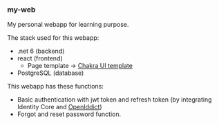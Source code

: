### my-web

My personal webapp for learning purpose.

The stack used for this webapp:

- .net 6 (backend)
- react (frontend)
  - Page template -> [Chakra UI template](https://chakra-templates.dev/)
- PostgreSQL (database)

This webapp has these functions:

- Basic authentication with jwt token and refresh token (by integrating Identity Core and [OpenIddict](https://github.com/openiddict/openiddict-core))
- Forgot and reset password function.
